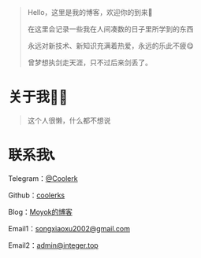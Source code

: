 > Hello，这里是我的博客，欢迎你的到来🥳
> 
> 在这里会记录一些我在人间凑数的日子里所学到的东西
> 
> 永远对新技术、新知识充满着热爱，永远的乐此不疲😋
> 
> 曾梦想执剑走天涯，只不过后来剑丢了。


# 关于我🦸‍♂️
> 这个人很懒，什么都不想说



# 联系我📞

Telegram：[@Coolerk](https://t.me/Coolerk)

Github：[coolerks](https://github.com/coolerks)

Blog：[Moyok的博客](https://blog.integer.top)

Email1：songxiaoxu2002@gmail.com

Email2：admin@integer.top
